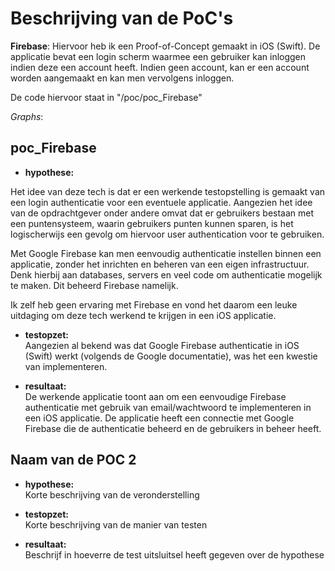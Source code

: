 Beschrijving van de PoC's
==========================

**Firebase**:
Hiervoor heb ik een Proof-of-Concept gemaakt in iOS (Swift). De applicatie bevat een login scherm waarmee een gebruiker kan inloggen indien deze een account heeft. Indien geen account, kan er een account worden aangemaakt en kan men vervolgens inloggen.

De code hiervoor staat in "/poc/poc_Firebase"


*Graphs*:


 
poc_Firebase
----------------
* **hypothese:**

Het idee van deze tech is dat er een werkende testopstelling is gemaakt van een login authenticatie voor een eventuele applicatie. Aangezien het idee van de opdrachtgever onder andere omvat dat er gebruikers bestaan met een puntensysteem, waarin gebruikers punten kunnen sparen, is het logischerwijs een gevolg om hiervoor user authentication voor te gebruiken. 

Met Google Firebase kan men eenvoudig authenticatie instellen binnen een applicatie, zonder het inrichten en beheren van een eigen infrastructuur. Denk hierbij aan databases, servers en veel code om authenticatie mogelijk te maken. Dit beheerd  Firebase namelijk.

Ik zelf heb geen ervaring met Firebase en vond het daarom een leuke uitdaging om deze tech werkend te krijgen in een iOS applicatie. 


* **testopzet:**  
Aangezien al bekend was dat Google Firebase authenticatie in iOS (Swift) werkt (volgends de Google documentatie), was het een kwestie van implementeren.
 
* **resultaat:**  
De werkende applicatie toont aan om een eenvoudige Firebase authenticatie met gebruik van email/wachtwoord te implementeren in een iOS applicatie. De applicatie heeft een connectie met Google Firebase die de authenticatie beheerd en de gebruikers in beheer heeft.


Naam van de POC 2
----------------
* **hypothese:**  
Korte beschrijving van de veronderstelling

* **testopzet:**  
Korte beschrijving van de manier van testen
 
* **resultaat:**  
Beschrijf in hoeverre de test uitsluitsel heeft gegeven 
over de hypothese
